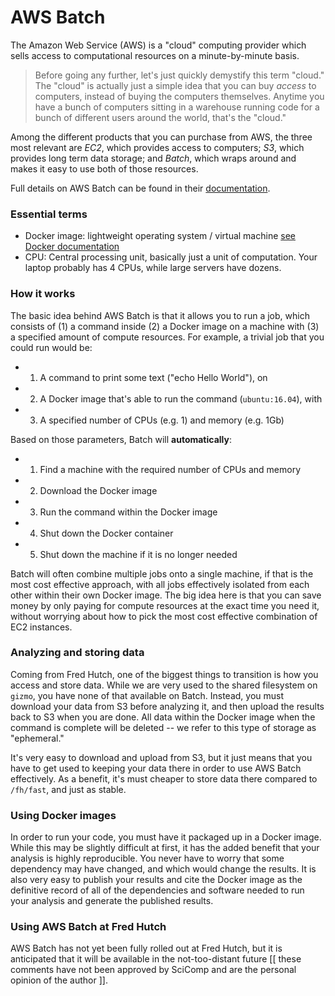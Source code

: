 # AWS Batch

The Amazon Web Service (AWS) is a "cloud" computing provider which
sells access to computational resources on a minute-by-minute basis.

> Before going any further, let's just quickly demystify this term "cloud."
> The "cloud" is actually just a simple idea that you can buy *access*
> to computers, instead of buying the computers themselves. Anytime you
> have a bunch of computers sitting in a warehouse running code for a
> bunch of different users around the world, that's the "cloud."

Among the different products that you can purchase from AWS, the
three most relevant are *EC2*, which provides access to computers; *S3*,
which provides long term data storage; and *Batch*, which wraps around
and makes it easy to use both of those resources.

Full details on AWS Batch can be found in their [documentation](https://aws.amazon.com/batch/).

### Essential terms

  * Docker image: lightweight operating system / virtual machine [see Docker documentation](link)
  * CPU: Central processing unit, basically just a unit of computation. Your laptop probably has 4 CPUs, while large servers have dozens.

### How it works

The basic idea behind AWS Batch is that it allows you to run a job,
which consists of (1) a command inside (2) a Docker image on a machine
with (3) a specified amount of compute resources. For example, a 
trivial job that you could run would be:

  * 1. A command to print some text ("echo Hello World"), on
  * 2. A Docker image that's able to run the command (`ubuntu:16.04`), with
  * 3. A specified number of CPUs (e.g. 1) and memory (e.g. 1Gb)

Based on those parameters, Batch will **automatically**:

  * 1. Find a machine with the required number of CPUs and memory
  * 2. Download the Docker image
  * 3. Run the command within the Docker image
  * 4. Shut down the Docker container
  * 5. Shut down the machine if it is no longer needed

Batch will often combine multiple jobs onto a single machine, if that is
the most cost effective approach, with all jobs effectively isolated from
each other within their own Docker image.
The big idea here is that you can save money by only paying for compute
resources at the exact time you need it, without worrying about how to pick
the most cost effective combination of EC2 instances.

### Analyzing and storing data

Coming from Fred Hutch, one of the biggest things to transition is how you
access and store data. While we are very used to the shared filesystem on
`gizmo`, you have none of that available on Batch. Instead, you must download
your data from S3 before analyzing it, and then upload the results back to
S3 when you are done. All data within the Docker image when the command is
complete will be deleted -- we refer to this type of storage as "ephemeral."

It's very easy to download and upload from S3, but it just means that you 
have to get used to keeping your data there in order to use AWS Batch
effectively. As a benefit, it's must cheaper to store data there compared
to `/fh/fast`, and just as stable.


### Using Docker images

In order to run your code, you must have it packaged up in a Docker image.
While this may be slightly difficult at first, it has the added benefit
that your analysis is highly reproducible. You never have to worry that
some dependency may have changed, and which would change the results. It
is also very easy to publish your results and cite the Docker image as the
definitive record of all of the dependencies and software needed to run your
analysis and generate the published results.


### Using AWS Batch at Fred Hutch

AWS Batch has not yet been fully rolled out at Fred Hutch, but it is anticipated
that it will be available in the not-too-distant future [[ these comments
have not been approved by SciComp and are the personal opinion of the author ]].
